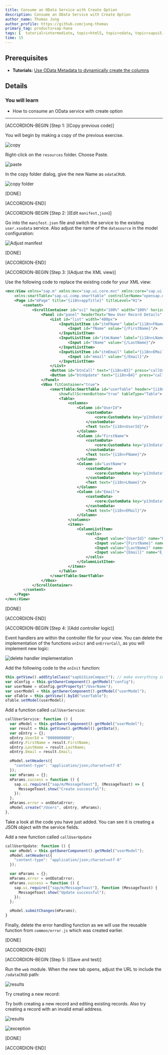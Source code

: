 ```yaml
---
title: Consume an OData Service with Create Option
description: Consume an OData Service with Create Option
author_name: Thomas Jung
author_profile: https://github.com/jung-thomas
primary_tag: products>sap-hana
tags: [  tutorial>intermediate, topic>html5, topic>odata, topic>sapui5, products>sap-hana, products>sap-hana\,-express-edition   ]
time: 15
---
```

## Prerequisites  
- **Tutorials:** [Use OData Metadata to dynamically create the columns](https://developers.sap.com/tutorials/xsa-sapui5-metadata.html)

## Details
### You will learn  
  - How to consume an OData service with create option


---

[ACCORDION-BEGIN [Step 1: ](Copy previous code)]

You will begin by making a copy of the previous exercise.

![copy](1.png)

 Right-click on the `resources` folder. Choose Paste.

![paste](2.png)

In the copy folder dialog, give the new Name as `odataCRUD`.

![copy folder](3.png)

[DONE]

[ACCORDION-END]

[ACCORDION-BEGIN [Step 2: ](Edit `manifest,json`)]

Go into the `manifest.json` file and switch the service to the existing `user.xsodata` service. Also adjust the name of the `datasource` in the model configuration:

![Adjust manifest](4.png)

[DONE]

[ACCORDION-END]

[ACCORDION-BEGIN [Step 3: ](Adjust the XML view)]

Use the following code to replace the existing code for your XML view:

```XML
<mvc:View xmlns="sap.m" xmlns:mvc="sap.ui.core.mvc" xmlns:core="sap.ui.core"
	xmlns:smartTable="sap.ui.comp.smarttable" controllerName="opensap.odataBasic.controller.App" height="100%">
	<Page id="mPage" title="{i18n>appTitle}" titleLevel="H1">
		<content>
			<ScrollContainer id="sc1" height="100%" width="100%" horizontal="true" vertical="true">
				<Panel id="panel" headerText="New User Record Details" expandable="true" expanded="true">
					<List id="list" width="400px">
						<InputListItem id="itmFName" label="{i18n>FName}">
							<Input id="fName" value="{/FirstName}"/>
						</InputListItem>
						<InputListItem id="itmLName" label="{i18n>LName}">
							<Input id="lName" value="{/LastName}"/>
						</InputListItem>
						<InputListItem id="itmEmail" label="{i18n>EMail}">
							<Input id="email" value="{/Email}"/>
						</InputListItem>
					</List>
					<Button id="btnCall" text="{i18n>B3}" press="callUserService"/>
					<Button id="btnUpdate" text="{i18n>B4}" press="callUserUpdate"/>
				</Panel>
				<VBox fitContainer="true">
					<smartTable:SmartTable id="userTable" header="{i18n>UList}" editable="false" entitySet="Users" showRowCount="true" enableAutoBinding="true"
						showFullScreenButton="true" tableType="Table">
						<Table>
							<columns>
								<Column id="UserId">
									<customData>
										<core:CustomData key="p13nData" value='\{"columnKey": "UserId", "leadingProperty": "UserId", "sortProperty": "UserId", "columnIndex":"1"}'/>
									</customData>
									<Text text="{i18n>UserId}"/>
								</Column>
								<Column id="FirstName">
									<customData>
										<core:CustomData key="p13nData" value='\{"columnKey": "FirstName", "leadingProperty": "FirstName", "maxLength": "40","columnIndex":"2"}'/>
									</customData>
									<Text text="{i18n>FName}"/>
								</Column>
								<Column id="LastName">
									<customData>
										<core:CustomData key="p13nData" value='\{"columnKey": "LastName", "leadingProperty": "LastName", "maxLength": "40","columnIndex":"3"}'/>
									</customData>
									<Text text="{i18n>LName}"/>
								</Column>
								<Column id="Email">
									<customData>
										<core:CustomData key="p13nData" value='\{"columnKey": "Email", "leadingProperty": "Email", "maxLength": "40","columnIndex":"4"}'/>
									</customData>
									<Text text="{i18n>EMail}"/>
								</Column>
							</columns>
							<items>
								<ColumnListItem>
									<cells>
										<Input value="{UserId}" name="PERS_NO"/>
										<Input value="{FirstName}" name="FIRSTNAME"/>
										<Input value="{LastName}" name="LASTNAME"/>
										<Input value="{Email}" name="E_MAIL"/>
									</cells>
								</ColumnListItem>
							</items>
						</Table>
					</smartTable:SmartTable>
				</VBox>
			</ScrollContainer>
		</content>
	</Page>
</mvc:View>
```

[DONE]

[ACCORDION-END]

[ACCORDION-BEGIN [Step 4: ](Add controller logic)]

Event handlers are within the controller file for your view. You can delete the implementation of the functions `onInit` and `onErrorCall`, as you will implement new logic:

![delete handler implementation](5.png)

Add the following code to the `onInit` function:

```javascript
this.getView().addStyleClass("sapUiSizeCompact"); // make everything inside this View appear in Compact mode
var oConfig = this.getOwnerComponent().getModel("config");
var userName = oConfig.getProperty("/UserName");
var userModel = this.getOwnerComponent().getModel("userModel");
var oTable = this.getView().byId("userTable");
oTable.setModel(userModel);

```

Add a function called `callUserService`:

```javascript
callUserService: function () {
  var oModel = this.getOwnerComponent().getModel("userModel");
  var result = this.getView().getModel().getData();
  var oEntry = {};
  oEntry.UserId = "0000000000";
  oEntry.FirstName = result.FirstName;
  oEntry.LastName = result.LastName;
  oEntry.Email = result.Email;

  oModel.setHeaders({
    "content-type": "application/json;charset=utf-8"
  });
  var mParams = {};
  mParams.success = function () {
    sap.ui.require(["sap/m/MessageToast"], (MessageToast) => {
      MessageToast.show("Create successful");
    });
  };
  mParams.error = onODataError;
  oModel.create("/Users", oEntry, mParams);
},
```

Take a look at the code you have just added. You can see it is creating a JSON object with the service fields.

Add a new function called `callUserUpdate`

```javascript
callUserUpdate: function () {
  var oModel = this.getOwnerComponent().getModel("userModel");
  oModel.setHeaders({
    "content-type": "application/json;charset=utf-8"
  });

  var mParams = {};
  mParams.error = onODataError;
  mParams.success = function () {
    sap.ui.require(["sap/m/MessageToast"], function (MessageToast) {
      MessageToast.show("Update successful");
    });
  };

  oModel.submitChanges(mParams);
}
```

Finally, delete the error handling function as we will use the reusable function from `common/error.js` which was created earlier.

[DONE]

[ACCORDION-END]

[ACCORDION-BEGIN [Step 5: ](Save and test)]

Run the `web` module. When the new tab opens, adjust the URL to include the `/odataCRUD` path:

![results](7.png)

Try creating a new record:

Try both creating a new record and editing existing records. Also try creating a record with an invalid email address.

![results](15.png)

![exception](15a.png)

[DONE]

[ACCORDION-END]
